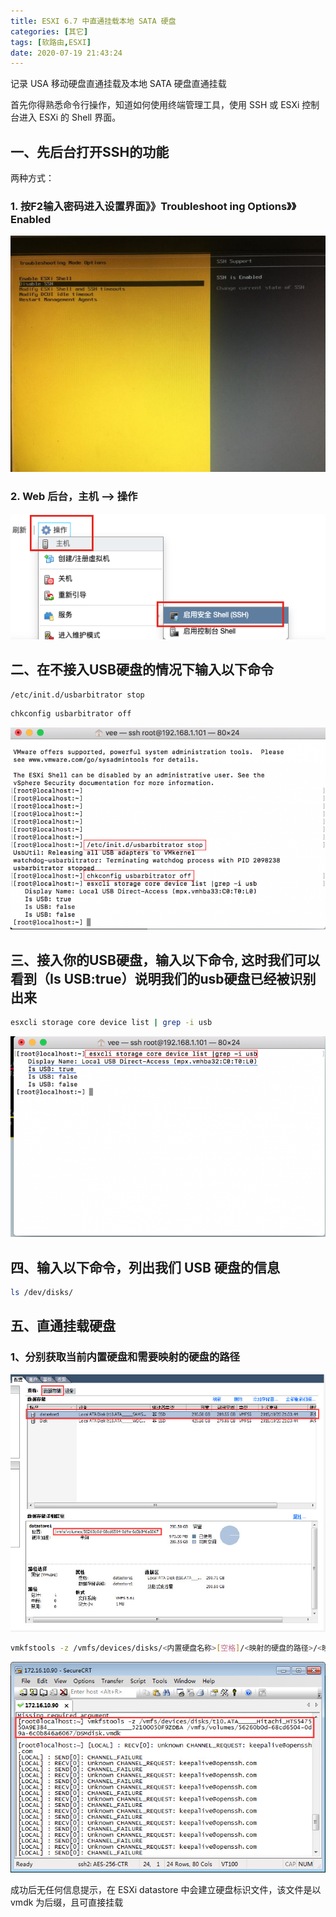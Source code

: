 ```yaml
---
title: ESXI 6.7 中直通挂载本地 SATA 硬盘
categories: [其它]
tags: [软路由,ESXI]
date: 2020-07-19 21:43:24
---
```


记录 USA 移动硬盘直通挂载及本地 SATA 硬盘直通挂载

首先你得熟悉命令行操作，知道如何使用终端管理工具，使用 SSH 或 ESXi 控制台进入 ESXi 的 Shell 界面。

<!-- more -->

## 一、先后台打开SSH的功能

两种方式：

### 1. 按F2输入密码进入设置界面》》Troubleshoot ing Options》》Enabled

![设置界面](./images/2020-07-19-21-52-47.png)

### 2. Web 后台，主机 --> 操作

![操作菜单](./images/2020-07-19-21-52-30.png)

## 二、在不接入USB硬盘的情况下输入以下命令

```sh
/etc/init.d/usbarbitrator stop
```

```sh
chkconfig usbarbitrator off
```

![输入后结果](./images/2020-07-19-21-54-54.png)

## 三、接入你的USB硬盘，输入以下命令, 这时我们可以看到（Is USB:true）说明我们的usb硬盘已经被识别出来

```sh
esxcli storage core device list | grep -i usb
```

![Is USB:true](./images/2020-07-19-21-56-33.png)

## 四、输入以下命令，列出我们 USB 硬盘的信息

```sh
ls /dev/disks/
```

## 五、直通挂载硬盘

### 1、分别获取当前内置硬盘和需要映射的硬盘的路径

![映射文件](./images/2020-07-19-22-02-58.png)

```sh
vmkfstools -z /vmfs/devices/disks/<内置硬盘名称>[空格]/<映射的硬盘的路径>/<映射文件名>.vmdk
```

![示例](./images/2020-07-19-22-05-05.png)

成功后无任何信息提示，在 ESXi datastore 中会建立硬盘标识文件，该文件是以 vmdk 为后缀，且可直接挂载
